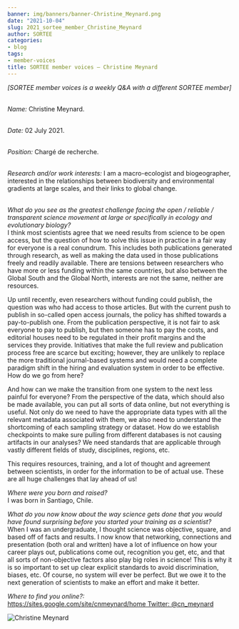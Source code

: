```yaml
---
banner: img/banners/banner-Christine_Meynard.png
date: "2021-10-04"
slug: 2021_sortee_member_Christine_Meynard
author: SORTEE
categories:
- blog
tags:
- member-voices
title: SORTEE member voices – Christine Meynard 
---
```



*[SORTEE member voices is a weekly Q&A with a different SORTEE member]*   
&nbsp;
&nbsp;

   _Name:_ Christine Meynard.   
&nbsp;

   _Date:_ 02 July 2021.   
&nbsp;

   _Position:_ Chargé de recherche.   
&nbsp;

   _Research and/or work interests:_ I am a macro-ecologist and biogeographer, interested in the relationships between biodiversity and environmental gradients at large scales, and their links to global change.   
&nbsp;

_What do you see as the greatest challenge facing the open / reliable / transparent science movement at large or specifically in ecology and evolutionary biology?_   
I think most scientists agree that we need results from science to be open access, but the question of how to solve this issue in practice in a fair way for everyone is a real conundrum. This includes both publications generated through research, as well as making the data used in those publications freely and readily available. There are tensions between researchers who have more or less funding within the same countries, but also between the Global South and the Global North, interests are not the same, neither are resources. 

Up until recently, even researchers without funding could publish, the question was who had access to those articles. But with the current push to publish in so-called open access journals, the policy has shifted towards a pay-to-publish one. From the publication perspective, it is not fair to ask everyone to pay to publish, but then someone has to pay the costs, and editorial houses need to be regulated in their profit margins and the services they provide. Initiatives that make the full review and publication process free are scarce but exciting; however, they are unlikely to replace the more traditional journal-based systems and would need a complete paradigm shift in the hiring and evaluation system in order to be effective. How do we go from here?

And how can we make the transition from one system to the next less painful for everyone? From the perspective of the data, which should also be made available, you can put all sorts of data online, but not everything is useful. Not only do we need to have the appropriate data types with all the relevant metadata associated with them, we also need to understand the shortcoming of each sampling strategy or dataset. How do we establish checkpoints to make sure pulling from different databases is not causing artifacts in our analyses? We need standards that are applicable through vastly different fields of study, disciplines, regions, etc. 

This requires resources, training, and a lot of thought and agreement between scientists, in order for the information to be of actual use. These are all huge challenges that lay ahead of us!
&nbsp;

_Where were you born and raised?_   
I was born in Santiago, Chile.
&nbsp;

_What do you now know about the way science gets done that you would have found surprising before you started your training as a scientist?_   
When I was an undergraduate, I thought science was objective, square, and based off of facts and results. I now know that networking, connections and presentation (both oral and written) have a lot of influence on how your career plays out, publications come out, recognition you get, etc, and that all sorts of non-objective factors also play big roles in science! This is why it is so important to set up clear explicit standards to avoid discrimination, biases, etc. Of course, no system will ever be perfect. But we owe it to the next generation of scientists to make an effort and make it better.
&nbsp;
&nbsp;

_Where to find you online?:_   
[https://sites.google.com/site/cnmeynard/home ](https://sites.google.com/site/cnmeynard/home)
[Twitter: @cn_meynard](https://twitter.com/cn_meynard?lang=en)
&nbsp;
&nbsp;


![Christine Meynard](/blog/images/Christine_Meynard.png)    
&nbsp;